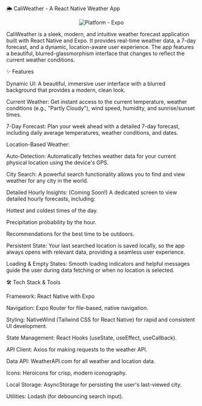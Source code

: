 🌦️ CaliWeather - A React Native Weather App
<p align="center">
<img alt="Platform - Expo" src="https://img.shields.io/badge/platform-Expo-808080.svg?style=flat-square">


CaliWeather is a sleek, modern, and intuitive weather forecast application built with React Native and Expo. It provides real-time weather data, a 7-day forecast, and a dynamic, location-aware user experience. The app features a beautiful, blurred-glassmorphism interface that changes to reflect the current weather conditions.

✨ Features

Dynamic UI: A beautiful, immersive user interface with a blurred background that provides a modern, clean look.

Current Weather: Get instant access to the current temperature, weather conditions (e.g., "Partly Cloudy"), wind speed, humidity, and sunrise/sunset times.

7-Day Forecast: Plan your week ahead with a detailed 7-day forecast, including daily average temperatures, weather conditions, and dates.

Location-Based Weather:

Auto-Detection: Automatically fetches weather data for your current physical location using the device's GPS.

City Search: A powerful search functionality allows you to find and view weather for any city in the world.

Detailed Hourly Insights: (Coming Soon!) A dedicated screen to view detailed hourly forecasts, including:

Hottest and coldest times of the day.

Precipitation probability by the hour.

Recommendations for the best time to be outdoors.

Persistent State: Your last searched location is saved locally, so the app always opens with relevant data, providing a seamless user experience.

Loading & Empty States: Smooth loading indicators and helpful messages guide the user during data fetching or when no location is selected.

🛠️ Tech Stack & Tools

Framework: React Native with Expo

Navigation: Expo Router for file-based, native navigation.

Styling: NativeWind (Tailwind CSS for React Native) for rapid and consistent UI development.

State Management: React Hooks (useState, useEffect, useCallback).

API Client: Axios for making requests to the weather API.

Data API: WeatherAPI.com for all weather and location data.

Icons: Heroicons for crisp, modern iconography.

Local Storage: AsyncStorage for persisting the user's last-viewed city.

Utilities: Lodash (for debouncing search input).
